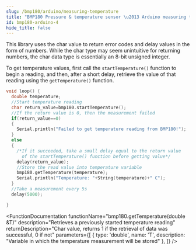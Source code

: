 ```yaml
---
slug: /bmp180/arduino/measuring-temperature
title: "BMP180 Pressure & temperature sensor \u2013 Arduino measuring temperature"
id: bmp180-arduino-4
hide_title: false
---
```

<WarningBox>This library uses the char value to return error codes and delay values in the form of numbers. While the char type may seem unintuitive for returning numbers, the char data type is essentially an 8-bit unsigned integer.</WarningBox>

To get temperature values, first call the `startTemperature()` function to begin a reading, and then, after a short delay, retrieve the value of that reading using the `getTemperature()` function.

```cpp
void loop() {
  double temperature;
  //Start temperature reading
  char return_value=bmp180.startTemperature();
  //If the return value is 0, then the measurement failed
  if(return_value==0)
  {
    Serial.println("Failed to get temperature reading from BMP180!");
  }
  else
  {
    /*If it succeeded, take a small delay equal to the return value
      of the startTemperature() function before getting value*/
    delay(return_value);
    //Store the read value into temperature variable
    bmp180.getTemperature(temperature);
    Serial.println("Temperature: "+String(temperature)+" C");
  }
  //Take a measurement every 5s
  delay(5000);

}
```

<CenteredImage src="/img/bmp180/bmp180_temperature.png" alt="Serial monitor temperature readings" caption="Serial monitor" width="100%" />

<FunctionDocumentation
  functionName="bmp180.startTemperature()"
  description="Begins a temperature reading"
  returnDescription="Char value, returns 5 if the temperature was successfully read, which should be used as a delay value in ms before getting the measurement, and a 0 if there was a problem communicating with the sensor"
  parameters={[]}
/>

<FunctionDocumentation
  functionName="bmp180.getTemperature(double &T)"
  description="Retrieves a previously started temperature reading"
  returnDescription="Char value, returns 1 if the retrieval of data was successful, 0 if not"
  parameters={[
  { type: 'double', name: 'T', description: "Variable in which the temperature measurement will be stored" },
  ]}
/>